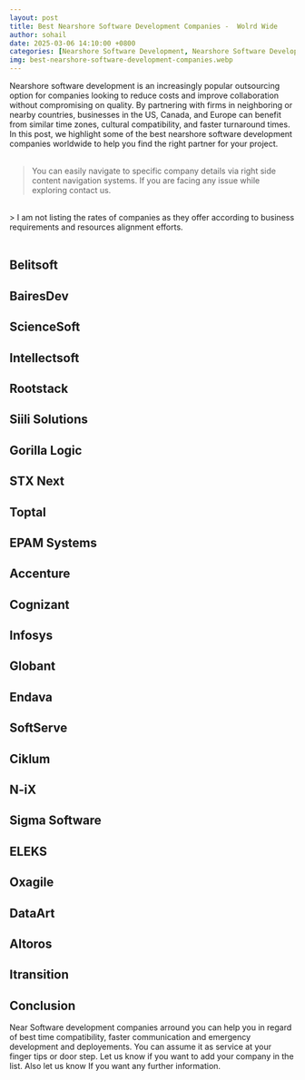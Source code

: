 ```yaml
---
layout: post
title: Best Nearshore Software Development Companies -  Wolrd Wide
author: sohail
date: 2025-03-06 14:10:00 +0800
categories: [Nearshore Software Development, Nearshore Software Development Companies]
img: best-nearshore-software-development-companies.webp
---
```

<link href="https://cdn.jsdelivr.net/npm/bootstrap@5.0.2/dist/css/bootstrap.min.css" rel="stylesheet"/>

Nearshore software development is an increasingly popular outsourcing option for companies looking to reduce costs and improve collaboration without compromising on quality. By partnering with firms in neighboring or nearby countries, businesses in the US, Canada, and Europe can benefit from similar time zones, cultural compatibility, and faster turnaround times. In this post, we highlight some of the best nearshore software development companies worldwide to help you find the right partner for your project.
<br /> <br />
> You can easily navigate to specific company details via right side content navigation systems. If you are facing any issue while exploring contact us.

<br />
> I am not listing the rates of companies as they offer according to business requirements and resources alignment efforts.
<br />
<br />

## Belitsoft
## BairesDev
## ScienceSoft
## Intellectsoft
##  Rootstack
##  Siili Solutions
## Gorilla Logic
## STX Next
## Toptal
## EPAM Systems
## Accenture
## Cognizant
## Infosys
## Globant
## Endava
## SoftServe
## Ciklum
## N-iX
## Sigma Software
##  ELEKS
##  Oxagile
##  DataArt
##  Altoros
##  Itransition


## Conclusion

Near Software development companies arround you can help you in regard of best time compatibility, faster communication and emergency development and deployements. You can assume it as service at your finger tips or door step. Let us know if you want to add your company in the list. Also let us know If you want any further information.